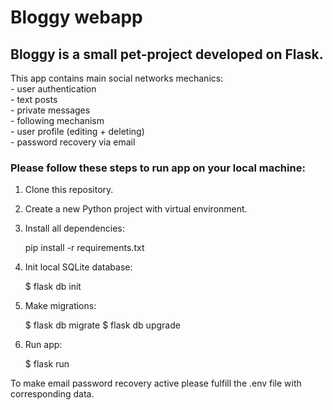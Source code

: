 #  Bloggy webapp

## Bloggy is a small pet-project developed on Flask.

This app contains main social networks mechanics:   
    - user authentication   
    - text posts    
    - private messages  
    - following mechanism   
    - user profile (editing + deleting)     
    - password recovery via email

### Please follow these steps to run app on your local machine: 

1. Clone this repository.
2. Create a new Python project with virtual environment.
3. Install all dependencies:      


    pip install -r requirements.txt

4. Init local SQLite database:
        

    $ flask db init

5. Make migrations:


    $ flask db migrate
    $ flask db upgrade

6. Run app:


    $ flask run

To make email password recovery active please fulfill the .env file with corresponding data.